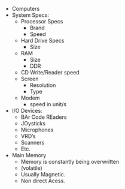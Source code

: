 * Computers
 * System Specs:
   * Processor Specs
     * Brand
     * Speed
   * Hard Drive Specs
     * Size
   * RAM
     * Size
     * DDR
   * CD Write/Reader speed
   * Screen
     * Resolution
     * Type
   * Modem
     * speed in unit/s
 * I/O Devices:
   * BAr Code REaders
   * JOysticks
   * Microphones
   * VRD’s
   * Scanners
   * Etc.
 * Main Memory
   * Memory is constantly being overwritten
   * (volatile)
   * Usually Magnetic.
   * Non direct Acess.
